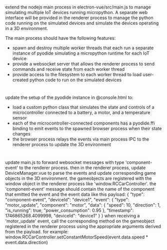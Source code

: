 #
extend the nodejs main process in electron-vue/src/main.js to manage simulating multiple IoT devices running micropython. A separate web interface will be provided in the renderer process to manage the python code running on the simulated devices and simulate the devices operating in a 3D environment. 

The main process should have the following features:
- spawn and destroy multiple worker threads that each run a separate instance of pyodide simulating a micropython runtime for each IoT device
- provide a websocket server that allows the renderer process to send commands and receive state from each worker thread    
- provide access to the filesystem to each worker thread to load user-created python code to run on the simulated devices

#
update the setup of the pyodide instance in @console.html to:
- load a custom python class that simulates the state and controls of a microcontroller connected to a battery, a motor, and a temperature sensor
- each of the microcontroller-connected components has a pyodide.ffi binding to emit events to the spawned browser process when their state changes
- the browser process relays the events via main process IPC to the renderer process to update the 3D environment

#
update main.js to forward websocket messages with type 'component-event' to the renderer process. then in the renderer process, update DeviceManager.vue to parse the events and update corresponding game objects in the 3D environment. the gameobjects are registered with the window object in the renderer process like 'window.RCCarController'. the 'component-event' message should contain the name of the component that emitted the event and the event data like this payload:
{
    "type": "component-event",
    "deviceId": "device1",
    "event": {
        "type": "motor_update",
        "component": "motor",
        "data": {
            "speed": 10,
            "direction": 1,
            "is_running": true,
            "power_consumption": 0.95
        },
        "timestamp": 1746865268.4099998,
        "deviceId": "device1"
    }
}
when receiving a 'motor_update' event, call the corresponding method on the gameobject registered in the renderer process using the appropriate arguments derived from the payload. for example:
window.RCCarController.setConstantMotorSpeed(event.data.speed * event.data.direction)